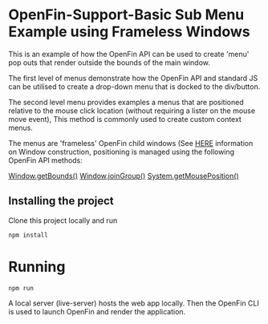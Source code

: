 # OpenFin-Support-Basic Sub Menu Example using Frameless Windows

This is an example of how the OpenFin API can be used to create 'menu' pop outs that render outside the bounds of the main window.

The first level of menus demonstrate how the OpenFin API and standard JS can be utilised to create a drop-down menu that is docked to the div/button.

The second level menu provides examples a menus that are positioned relative to the mouse click location (without requiring a lister on the mouse move event), This method is commonly used to create custom context menus.

The menus are 'frameless' OpenFin child windows (See [HERE](https://developer.openfin.co/jsdocs/stable/tutorial-window.constructor.html) information on Window construction, positioning is managed using the following OpenFin API methods:

[Window.getBounds()](https://developer.openfin.co/jsdocs/stable/fin.desktop.Window.html#getBounds)
[Window.joinGroup()](https://developer.openfin.co/jsdocs/stable/fin.desktop.Window.html#joinGroup)
[System.getMousePosition()](https://developer.openfin.co/jsdocs/stable/fin.desktop.System.html#.getMousePosition)

## Installing the project

Clone this project locally and run

    npm install
    

# Running

    npm run
    
A local server (live-server) hosts the web app locally.  Then the OpenFin CLI is used to launch OpenFin and render the application.

